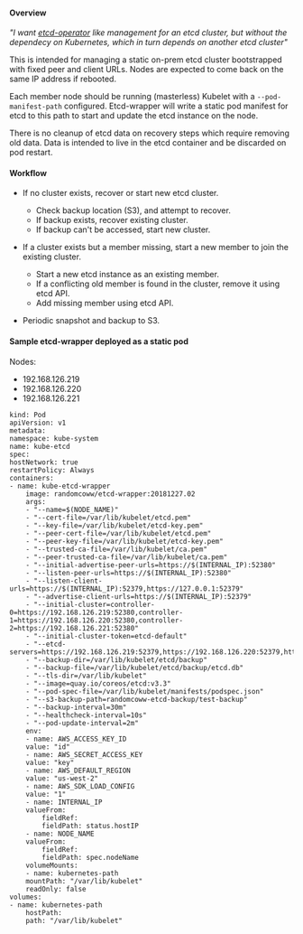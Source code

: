 #### Overview

_"I want [etcd-operator](https://github.com/coreos/etcd-operator) like management for an etcd cluster, but without the dependecy on Kubernetes, which in turn depends on another etcd cluster"_

This is intended for managing a static on-prem etcd cluster bootstrapped with fixed peer and client URLs. Nodes are expected to come back on the same IP address if rebooted.

Each member node should be running (masterless) Kubelet with a `--pod-manifest-path` configured. Etcd-wrapper will write a static pod manifest for etcd to this path to start and update the etcd instance on the node.

There is no cleanup of etcd data on recovery steps which require removing old data. Data is intended to live in the etcd container and be discarded on pod restart.

#### Workflow

- If no cluster exists, recover or start new etcd cluster.
  - Check backup location (S3), and attempt to recover.
  - If backup exists, recover existing cluster.
  - If backup can't be accessed, start new cluster.
  
- If a cluster exists but a member missing, start a new member to join the existing cluster.
  - Start a new etcd instance as an existing member.
  - If a conflicting old member is found in the cluster, remove it using etcd API.
  - Add missing member using etcd API.

- Periodic snapshot and backup to S3.

#### Sample etcd-wrapper deployed as a static pod

Nodes:
- 192.168.126.219
- 192.168.126.220
- 192.168.126.221

```
kind: Pod
apiVersion: v1
metadata:
namespace: kube-system
name: kube-etcd
spec:
hostNetwork: true
restartPolicy: Always
containers:
- name: kube-etcd-wrapper
    image: randomcoww/etcd-wrapper:20181227.02
    args:
    - "--name=$(NODE_NAME)"
    - "--cert-file=/var/lib/kubelet/etcd.pem"
    - "--key-file=/var/lib/kubelet/etcd-key.pem"
    - "--peer-cert-file=/var/lib/kubelet/etcd.pem"
    - "--peer-key-file=/var/lib/kubelet/etcd-key.pem"
    - "--trusted-ca-file=/var/lib/kubelet/ca.pem"
    - "--peer-trusted-ca-file=/var/lib/kubelet/ca.pem"
    - "--initial-advertise-peer-urls=https://$(INTERNAL_IP):52380"
    - "--listen-peer-urls=https://$(INTERNAL_IP):52380"
    - "--listen-client-urls=https://$(INTERNAL_IP):52379,https://127.0.0.1:52379"
    - "--advertise-client-urls=https://$(INTERNAL_IP):52379"
    - "--initial-cluster=controller-0=https://192.168.126.219:52380,controller-1=https://192.168.126.220:52380,controller-2=https://192.168.126.221:52380"
    - "--initial-cluster-token=etcd-default"
    - "--etcd-servers=https://192.168.126.219:52379,https://192.168.126.220:52379,https://192.168.126.221:52379"
    - "--backup-dir=/var/lib/kubelet/etcd/backup"
    - "--backup-file=/var/lib/kubelet/etcd/backup/etcd.db"
    - "--tls-dir=/var/lib/kubelet"
    - "--image=quay.io/coreos/etcd:v3.3"
    - "--pod-spec-file=/var/lib/kubelet/manifests/podspec.json"
    - "--s3-backup-path=randomcoww-etcd-backup/test-backup"
    - "--backup-interval=30m"
    - "--healthcheck-interval=10s"
    - "--pod-update-interval=2m"
    env:
    - name: AWS_ACCESS_KEY_ID
    value: "id"
    - name: AWS_SECRET_ACCESS_KEY
    value: "key"
    - name: AWS_DEFAULT_REGION
    value: "us-west-2"
    - name: AWS_SDK_LOAD_CONFIG
    value: "1"
    - name: INTERNAL_IP
    valueFrom:
        fieldRef:
        fieldPath: status.hostIP
    - name: NODE_NAME
    valueFrom:
        fieldRef:
        fieldPath: spec.nodeName
    volumeMounts:
    - name: kubernetes-path
    mountPath: "/var/lib/kubelet"
    readOnly: false
volumes:
- name: kubernetes-path
    hostPath:
    path: "/var/lib/kubelet"
``` 
